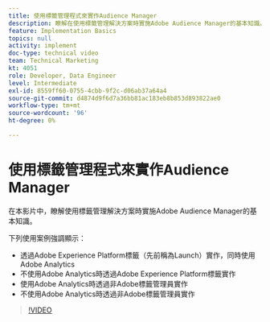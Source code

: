 ```yaml
---
title: 使用標籤管理程式來實作Audience Manager
description: 瞭解在使用標籤管理解決方案時實施Adobe Audience Manager的基本知識。
feature: Implementation Basics
topics: null
activity: implement
doc-type: technical video
team: Technical Marketing
kt: 4051
role: Developer, Data Engineer
level: Intermediate
exl-id: 8559ff60-0755-4cbb-9f2c-d06ab37a64a4
source-git-commit: d4874d9f6d7a36bb81ac183eb8b853d893822ae0
workflow-type: tm+mt
source-wordcount: '96'
ht-degree: 0%

---
```


# 使用標籤管理程式來實作Audience Manager

在本影片中，瞭解使用標籤管理解決方案時實施Adobe Audience Manager的基本知識。

下列使用案例強調顯示：

* 透過Adobe Experience Platform標籤（先前稱為Launch）實作，同時使用Adobe Analytics
* 不使用Adobe Analytics時透過Adobe Experience Platform標籤實作
* 使用Adobe Analytics時透過非Adobe標籤管理員實作
* 不使用Adobe Analytics時透過非Adobe標籤管理員實作

>[!VIDEO](https://video.tv.adobe.com/v/29964/?quality=12)

